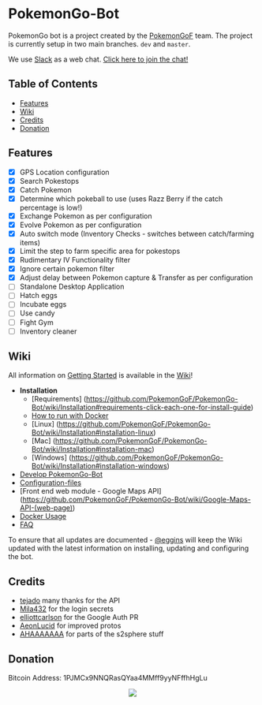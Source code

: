 # PokemonGo-Bot
PokemonGo bot is a project created by the [PokemonGoF](https://github.com/PokemonGoF) team.
The project is currently setup in two main branches. `dev` and `master`.

We use [Slack](https://slack.com) as a web chat. [Click here to join the chat!](https://pokemongo-bot.herokuapp.com)

## Table of Contents
- [Features](#features)
- [Wiki](#wiki)
- [Credits](#credits)
- [Donation](#donation)


## Features
- [x] GPS Location configuration
- [x] Search Pokestops
- [x] Catch Pokemon
- [x] Determine which pokeball to use (uses Razz Berry if the catch percentage is low!)
- [x] Exchange Pokemon as per configuration
- [x] Evolve Pokemon as per configuration
- [x] Auto switch mode (Inventory Checks - switches between catch/farming items)
- [x] Limit the step to farm specific area for pokestops
- [x] Rudimentary IV Functionality filter
- [x] Ignore certain pokemon filter
- [x] Adjust delay between Pokemon capture & Transfer as per configuration
- [ ] Standalone Desktop Application
- [ ] Hatch eggs
- [ ] Incubate eggs
- [ ] Use candy
- [ ] Fight Gym
- [ ] Inventory cleaner

## Wiki
All information on [Getting Started](https://github.com/PokemonGoF/PokemonGo-Bot/wiki/Getting-Started) is available in the [Wiki](https://github.com/PokemonGoF/PokemonGo-Bot/wiki/)!
- __Installation__
  - [Requirements] (https://github.com/PokemonGoF/PokemonGo-Bot/wiki/Installation#requirements-click-each-one-for-install-guide)
  - [How to run with Docker](https://github.com/PokemonGoF/PokemonGo-Bot/wiki/Installation#how-to-run-with-docker)
  - [Linux] (https://github.com/PokemonGoF/PokemonGo-Bot/wiki/Installation#installation-linux)
  - [Mac] (https://github.com/PokemonGoF/PokemonGo-Bot/wiki/Installation#installation-mac)
  - [Windows] (https://github.com/PokemonGoF/PokemonGo-Bot/wiki/Installation#installation-windows)
- [Develop PokemonGo-Bot](https://github.com/PokemonGoF/PokemonGo-Bot/wiki/Develop-PokemonGo-Bot)
- [Configuration-files](https://github.com/PokemonGoF/PokemonGo-Bot/wiki/Configuration-files)
- [Front end web module - Google Maps API] (https://github.com/PokemonGoF/PokemonGo-Bot/wiki/Google-Maps-API-(web-page))
- [Docker Usage](https://github.com/PokemonGoF/PokemonGo-Bot/wiki/FAQ#how-to-run-with-docker)
- [FAQ](https://github.com/PokemonGoF/PokemonGo-Bot/wiki/FAQ)

To ensure that all updates are documented - [@eggins](https://github.com/eggins) will keep the Wiki updated with the latest information on installing, updating and configuring the bot.

## Credits
- [tejado](https://github.com/tejado) many thanks for the API
- [Mila432](https://github.com/Mila432/Pokemon_Go_API) for the login secrets
- [elliottcarlson](https://github.com/elliottcarlson) for the Google Auth PR
- [AeonLucid](https://github.com/AeonLucid/POGOProtos) for improved protos
- [AHAAAAAAA](https://github.com/AHAAAAAAA/PokemonGo-Map) for parts of the s2sphere stuff


## Donation

Bitcoin Address:  1PJMCx9NNQRasQYaa4MMff9yyNFffhHgLu

<p align="center">
<a href="https://www.paypal.com/cgi-bin/webscr?cmd=_s-xclick&hosted_button_id=WQUXDC54W6EVY"><img src="https://www.paypalobjects.com/en_US/i/btn/btn_donateCC_LG.gif"></a>
</p>

